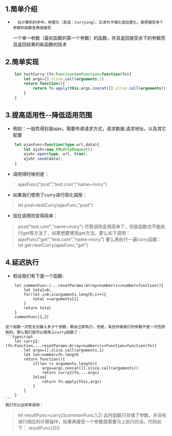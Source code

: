 ## 1.简单介绍

-       在计算机科学中，柯里化（英语：Currying），又译为卡瑞化或加里化，是把接受多个参数的函数变换成接受  
    一个单一参数（最初函数的第一个参数）的函数，并且返回接受余下的参数而且返回结果的新函数的技术

## 2.简单实现
```typescript
    let testCurry:(fn:Function)=>Function=function(fn){
        let args=[].slice.call(arguments,1)
        return function(){
            return fn.apply(this,args.concat([].slice.call(arguments)))
        }
    }
```

## 3.提高适用性--降低适用范围
-    例如：一般性得封装ajax，需要传递请求方式，请求数据,请求地址，以及其它配置
```typescript
    let ajaxFunc=function(type,url,data){
        let ajxhr=new XMLHttpRequest()
        ajxhr.open(type, url, true);
        ajxhr.send(data);
    }
```
-    调用得时候则是：
> ajaxFunc("post","test.com","name=inory")
-    如果我们使用了curry进行简化调用：
> let post=testCurry(ajaxFunc,"post")
-    现在调用则变得简单：
> post("test.com","name=inory")
     尽管调用变得简单了，但是函数也不能执行get等方法了，如果想要使用get方法，要么如下调用：
> ajaxFunc("get","test.com","name=inory")
     要么再执行一遍curry函数：
> let get=testCurry(ajaxFunc,"get")

## 4.延迟执行
-   假设我们有下面一个函数:
```typescrippt
    let commonFunc:(...resetParams:Array<number>)=>number=function(){
        let total=0;
        for(let i=0;i<arguments.length;i++){
            total +=arguments[i]
        }
        return total
    }
    commonFunc(1,2)
````
    这个函数一次性无论输入多少个参数，都会立即执行，但是，有些时候我们的参数不是一次性获取的，那么我们就可以使用上curry函数了：
    ```typscript
        let curry2:(fn:Function,...resetParams:Array<number>)=>Function=function(fn){
            let args=[].slice.call(arguments,1)
            let len:number=fn.length
            return function(){
                if(len != arguments.length){
                    args=args.concat([].slice.call(arguments))
                    return curry2(fn,...args)
                }else{
                    return fn.apply(this,args)
                }
            }
        }
    ```
    我们可以这样来调用：
>   let resultFunc=curry2(commonFunc,1,2)
    此时函数只存储了参数，并没有进行相应的计算操作，如果再接受一个参数就需要马上执行的话，代码如下：
>   resultFunc(2)()